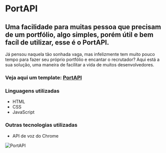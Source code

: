 # PortAPI

## Uma facilidade para muitas pessoa que precisam de um portfólio, algo simples, porém útil e bem facíl de utilizar, esse é o PortAPI.

Já pensou naquela tão sonhada vaga, mas infelizmente tem muito pouco tempo para fazer seu próprio portfólio e encantar o recrutador? Aqui está a sua solução, uma maneira de facilitar a vida de muitos desenvolvedores. 
### Veja aqui um template: [PortAPI](https://willsantosss.github.io/PortAPI/)


### Linguagens utilizadas

* HTML
* CSS
* JavaScript

### Outras tecnologias utilizadas

* API de voz do Chrome

![PortAPI](https://github.com/WillSantosss/Imgs/blob/master/PortAPI.JPG)
